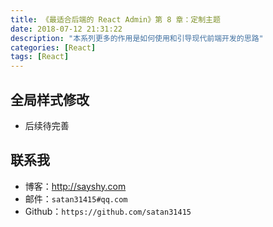 ```yaml
---
title: 《最适合后端的 React Admin》第 8 章：定制主题
date: 2018-07-12 21:31:22
description: "本系列更多的作用是如何使用和引导现代前端开发的思路"
categories: [React]
tags: [React]
---
```



## 全局样式修改

- 后续待完善

## 联系我

- 博客：<http://sayshy.com>
- 邮件：`satan31415#qq.com`
- Github：`https://github.com/satan31415`
